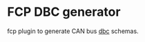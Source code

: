 # FCP DBC generator

fcp plugin to generate CAN bus [dbc](https://www.csselectronics.com/pages/can-dbc-file-database-intro) schemas.
